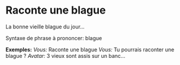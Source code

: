 # Raconte une blague

La bonne vieille blague du jour...

Syntaxe de phrase à prononcer:  blague

**Exemples:**
_Vous:_ Raconte une blague
_Vous:_ Tu pourrais raconter une blague ?
_Avatar:_ 3 vieux sont assis sur un banc...

